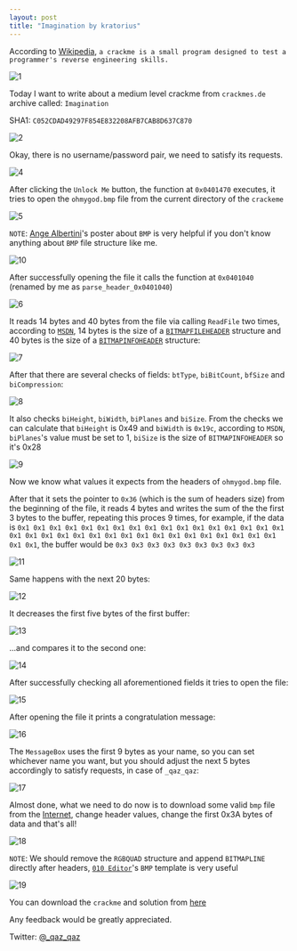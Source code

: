 ```yaml
---
layout: post
title: "Imagination by kratorius"
---
```


According to [Wikipedia](https://en.wikipedia.org/wiki/Crackme), `a crackme is a small program designed to test a programmer's reverse engineering skills.`

![1](https://user-images.githubusercontent.com/16405698/37252454-e476317e-2518-11e8-8aaf-4d76a978540a.PNG)

Today I want to write about a medium level crackme from `crackmes.de` archive called: `Imagination`

SHA1: `C052CDAD49297F854E832208AFB7CAB8D637C870`

![2](https://user-images.githubusercontent.com/16405698/37252436-e1983664-2518-11e8-966a-2dd60f49e98d.PNG)

Okay, there is no username/password pair, we need to satisfy its requests.

![4](https://user-images.githubusercontent.com/16405698/37252438-e1e455bc-2518-11e8-88eb-54607bb69c7d.PNG)

After clicking the `Unlock Me` button, the function at `0x0401470` executes, it tries to open the `ohmygod.bmp` file from the current directory of the `crackeme`

![5](https://user-images.githubusercontent.com/16405698/37252439-e20e25d6-2518-11e8-92c7-3142a0cf60ae.PNG)

`NOTE`: [Ange Albertini](https://twitter.com/angealbertini)'s poster about `BMP` is very helpful if you don't know anything about `BMP` file structure like me.

![10](https://user-images.githubusercontent.com/16405698/37252444-e30a559a-2518-11e8-8f54-45d2bed4719f.png)

After successfully opening the file it calls the function at `0x0401040` (renamed by me as `parse_header_0x0401040`)

![6](https://user-images.githubusercontent.com/16405698/37252440-e2370384-2518-11e8-8821-4f54b63d3709.PNG)

It reads 14 bytes and 40 bytes from the file via calling `ReadFile` two times, according to [`MSDN`](https://msdn.microsoft.com/en-us/), 14 bytes is the size of a [`BITMAPFILEHEADER`](https://msdn.microsoft.com/en-us/library/windows/desktop/dd183374(v=vs.85).aspx) structure and 40 bytes is the size of a [`BITMAPINFOHEADER`](https://msdn.microsoft.com/en-us/library/windows/desktop/dd183376(v=vs.85).aspx) structure:

![7](https://user-images.githubusercontent.com/16405698/37252441-e25c913a-2518-11e8-885a-81cfcc793b8e.PNG)

After that there are several checks of fields: `btType`, `biBitCount`, `bfSize` and `biCompression`:

![8](https://user-images.githubusercontent.com/16405698/37252442-e2af6ffe-2518-11e8-82a4-881b314392a6.PNG)

It also checks `biHeight`, `biWidth`, `biPlanes` and `biSize`. From the checks we can calculate that `biHeight` is 0x49 and `biWidth` is `0x19c`, according to `MSDN`, `biPlanes`'s value must be set to 1, `biSize` is the size of `BITMAPINFOHEADER` so it's 0x28

![9](https://user-images.githubusercontent.com/16405698/37252443-e2e90dcc-2518-11e8-9521-e6592a386f62.PNG)

Now we know what values it expects from the headers of `ohmygod.bmp` file.

After that it sets the pointer to `0x36` (which is the sum of headers size) from the beginning of the file, it reads 4 bytes and writes the sum of the the first 3 bytes to the buffer, repeating this proces 9 times, for example, if the data is `0x1 0x1 0x1 0x1 0x1 0x1 0x1 0x1 0x1 0x1 0x1 0x1 0x1 0x1 0x1 0x1 0x1 0x1 0x1 0x1 0x1 0x1 0x1 0x1 0x1 0x1 0x1 0x1 0x1 0x1 0x1 0x1 0x1 0x1 0x1 0x1`, the buffer would be `0x3 0x3 0x3 0x3 0x3 0x3 0x3 0x3 0x3`

![11](https://user-images.githubusercontent.com/16405698/37252445-e33308a0-2518-11e8-9b0a-df3e97dae0d7.PNG)

Same happens with the next 20 bytes:

![12](https://user-images.githubusercontent.com/16405698/37252446-e356f04e-2518-11e8-874f-2537b3873d61.PNG)

It decreases the first five bytes of the first buffer:

![13](https://user-images.githubusercontent.com/16405698/37252447-e381af28-2518-11e8-9ecc-468d952817e3.PNG)

...and compares it to the second one:

![14](https://user-images.githubusercontent.com/16405698/37252448-e3a7ff98-2518-11e8-95f3-42082eeaf522.PNG)

After successfully checking all aforementioned fields it tries to open the file:

![15](https://user-images.githubusercontent.com/16405698/37252449-e3c9d2b2-2518-11e8-98cf-8a7cef77f2f4.PNG)

After opening the file it prints a congratulation message:

![16](https://user-images.githubusercontent.com/16405698/37252450-e3ee13fc-2518-11e8-908b-99d2df5d8c95.PNG)

The `MessageBox` uses the first 9 bytes as your name, so you can set whichever name you want, but you should adjust the next 5 bytes accordingly to satisfy requests, in case of `_qaz_qaz`:

![17](https://user-images.githubusercontent.com/16405698/37252451-e40eba80-2518-11e8-8658-f2b463c23a19.PNG)

Almost done, what we need to do now is to download some valid `bmp` file from the [Internet](https://www.ece.rice.edu/~wakin/images/lena512.bmp), change header values, change the first 0x3A bytes of data and that's all!

![18](https://user-images.githubusercontent.com/16405698/37252452-e4305528-2518-11e8-8b8f-d2e20644db83.PNG)

`NOTE`: We should remove the `RGBQUAD` structure and append `BITMAPLINE` directly after headers, [`010 Editor`](http://www.sweetscape.com/010editor/)'s `BMP` template is very useful

![19](https://user-images.githubusercontent.com/16405698/37252453-e45330c0-2518-11e8-8d7f-03bcc5e956f3.PNG)

You can download the `crackme` and solution from [here](https://github.com/secrary/sources_from_secrary_posts/blob/master/Imagination.zip)

Any feedback would be greatly appreciated.

Twitter: [@_qaz_qaz](https://twitter.com/_qaz_qaz)